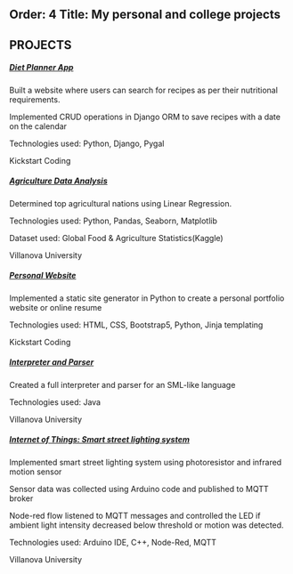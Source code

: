 Order: 4
Title: My personal and college projects
---
<section class="resume-section" id="experience">
                <div class="resume-section-content">
                    <h2 class="mb-5">PROJECTS</h2>
                    <div class="d-flex flex-column flex-md-row justify-content-between mb-5">
                        <div class="flex-grow-1">
                            <h5 class="mb-0"><a href="https://github.com/saumyasucharita/diet-planner">Diet Planner App</a></h5>
                            <p>Built a website where users can search for recipes as per their nutritional requirements. </p>
                            <p>Implemented CRUD operations in Django ORM to save recipes with a date on the calendar</p>
                            <p>Technologies used: Python, Django, Pygal</p>
                        </div>
                        <div class="flex-shrink-0"><span class="text-primary">Kickstart Coding</span></div>
                    </div>
                    <div class="d-flex flex-column flex-md-row justify-content-between mb-5">
                        <div class="flex-grow-1">
                            <h5 class="mb-0"><a href="https://github.com/saumyasucharita/Agriculture-Data-Analysis">Agriculture Data Analysis</a></h5>
                            <p>Determined top agricultural nations using Linear Regression.</p>
                            <p>Technologies used: Python, Pandas, Seaborn, Matplotlib</p>
                            <p>Dataset used: Global Food & Agriculture Statistics(Kaggle)</p>
                        </div>
                        <div class="flex-shrink-0"><span class="text-primary">Villanova University</span></div>
                    </div>
                    <div class="d-flex flex-column flex-md-row justify-content-between mb-5">
                        <div class="flex-grow-1">
                            <h5 class="mb-0"><a href="https://github.com/saumyasucharita/portfolio-website">Personal Website</a></h5>
                            <p>Implemented a static site generator in Python to create a personal portfolio website or online resume</p>
                            <p>Technologies used: HTML, CSS, Bootstrap5, Python, Jinja templating</p>
                        </div>
                        <div class="flex-shrink-0"><span class="text-primary">Kickstart Coding</span></div>
                    </div>
                    <div class="d-flex flex-column flex-md-row justify-content-between mb-5">
                        <div class="flex-grow-1">
                            <h5 class="mb-0"><a href="https://github.com/saumyasucharita/SML_Interpreter">Interpreter and Parser</a></h5>
                            <p>Created a full interpreter and parser for an SML-like language</p>
                            <p>Technologies used: Java</p>
                        </div>
                        <div class="flex-shrink-0"><span class="text-primary">Villanova University</span></div>
                    </div>
                    <div class="d-flex flex-column flex-md-row justify-content-between mb-5">
                        <div class="flex-grow-1">
                            <h5 class="mb-0"><a href="https://github.com/saumyasucharita/VU_IOT_2022_Final_Project/tree/main/Major_Projects/Smart_City/Smart_Street_Light_Saumya_B">Internet of Things: Smart street lighting system</a></h5>
                            <p>Implemented smart street lighting system using photoresistor and infrared motion sensor</p>
                            <p>Sensor data was collected using Arduino code and published to MQTT broker</p>
                            <p>Node-red flow listened to MQTT messages and controlled the LED if ambient light intensity decreased below threshold or motion was detected. </p>
                            <p>Technologies used: Arduino IDE, C++, Node-Red, MQTT</p>
                        </div>
                        <div class="flex-shrink-0"><span class="text-primary">Villanova University</span></div>
                    </div>
                  
</section>
